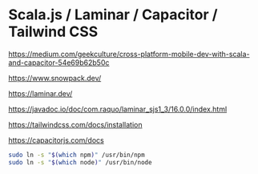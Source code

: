 Scala.js / Laminar / Capacitor / Tailwind CSS
=============================================

https://medium.com/geekculture/cross-platform-mobile-dev-with-scala-and-capacitor-54e69b62b50c

https://www.snowpack.dev/

https://laminar.dev/

https://javadoc.io/doc/com.raquo/laminar_sjs1_3/16.0.0/index.html

https://tailwindcss.com/docs/installation

https://capacitorjs.com/docs

```bash
sudo ln -s "$(which npm)" /usr/bin/npm
sudo ln -s "$(which node)" /usr/bin/node
```

